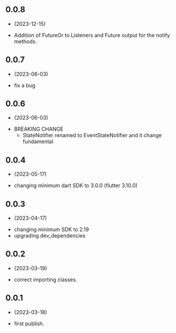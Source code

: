 
## 0.0.8
-  (2023-12-15)

* Addition of FutureOr to Listeners and Future output for the notify methods.

## 0.0.7
-  (2023-06-03)

* fix a bug

## 0.0.6

-  (2023-06-03)

* BREAKING CHANGE
  * StateNotifier renamed to EventStateNotifier and it change fundamental

## 0.0.4

-  (2023-05-17)
* changing minimum dart SDK to 3.0.0 (flutter 3.10.0)

## 0.0.3

-  (2023-04-17)
* changing minimum SDK to 2.19
* upgrading dev_dependencies

## 0.0.2

-  (2023-03-19)
* correct importing classes.

## 0.0.1   

-  (2023-03-18)
* first publish.
